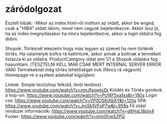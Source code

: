 # záródolgozat

Észlelt hibák:
-Mikor az index.html-ről indítom az oldalt, akkor be enged, csak a "HIBA" oldalt látom, mivel nem vagyok bejelentkezve.
Akkor lesz jó, ha az index megnyitásakor ha nincs bejelentkezve, akkor a login oldalra fog dobni.

Shopok:
Törlésnél lekezelni hogy más legyen az üzenet ha nem történik törlés.
Ha valamelyik boltra rá kattintunk, akkor annak a boltnak a termékeit listázza ki az oldalra.
ProductCategory oldal ami 1/1 a Shopok oldalára fog hasonlítani. (TESZTELNI KELL MÁR CSAK MERT INTERNAL SERVER ERROR VAN)
Termékeknél még törlés lehetőséget írok.(Nincs rá végpont)
Homepage-re a system adatokat kigyűjteni.

Linkek:
Simple text(shop felküld, töröl textbox): https://www.youtube.com/watch?v=omJfspwjnZk
Küldés és Törlés gombok a hop-on: https://www.youtube.com/watch?v=Pcf4F5xa1xs&t=180s
Login css: https://www.youtube.com/watch?v=VP0DS6iXbXY&t=120s
SPA: https://www.youtube.com/watch?v=JmSb1VFoP7w&t=958s
Fő oldal rendszer információk: https://www.youtube.com/watch?v=g6HqL18plx4
Footer: https://www.youtube.com/watch?v=mjvOlyeS2PQ
